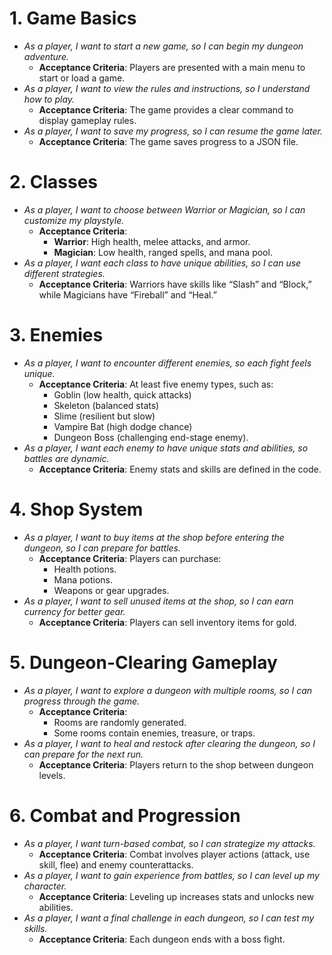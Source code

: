 # **1. Game Basics**
- *As a player, I want to start a new game, so I can begin my dungeon adventure.*
  - **Acceptance Criteria**: Players are presented with a main menu to start or load a game.
- *As a player, I want to view the rules and instructions, so I understand how to play.*
  - **Acceptance Criteria**: The game provides a clear command to display gameplay rules.
- *As a player, I want to save my progress, so I can resume the game later.*
  - **Acceptance Criteria**: The game saves progress to a JSON file.

# **2. Classes**
- *As a player, I want to choose between Warrior or Magician, so I can customize my playstyle.*
  - **Acceptance Criteria**: 
    - **Warrior**: High health, melee attacks, and armor.
    - **Magician**: Low health, ranged spells, and mana pool.
- *As a player, I want each class to have unique abilities, so I can use different strategies.*
  - **Acceptance Criteria**: Warriors have skills like “Slash” and “Block,” while Magicians have “Fireball” and “Heal.”

# **3. Enemies**
- *As a player, I want to encounter different enemies, so each fight feels unique.*
  - **Acceptance Criteria**: At least five enemy types, such as:
    - Goblin (low health, quick attacks)
    - Skeleton (balanced stats)
    - Slime (resilient but slow)
    - Vampire Bat (high dodge chance)
    - Dungeon Boss (challenging end-stage enemy).
- *As a player, I want each enemy to have unique stats and abilities, so battles are dynamic.*
  - **Acceptance Criteria**: Enemy stats and skills are defined in the code.

# **4. Shop System**
- *As a player, I want to buy items at the shop before entering the dungeon, so I can prepare for battles.*
  - **Acceptance Criteria**: Players can purchase:
    - Health potions.
    - Mana potions.
    - Weapons or gear upgrades.
- *As a player, I want to sell unused items at the shop, so I can earn currency for better gear.*
  - **Acceptance Criteria**: Players can sell inventory items for gold.

# **5. Dungeon-Clearing Gameplay**
- *As a player, I want to explore a dungeon with multiple rooms, so I can progress through the game.*
  - **Acceptance Criteria**: 
    - Rooms are randomly generated.
    - Some rooms contain enemies, treasure, or traps.
- *As a player, I want to heal and restock after clearing the dungeon, so I can prepare for the next run.*
  - **Acceptance Criteria**: Players return to the shop between dungeon levels.

# **6. Combat and Progression**
- *As a player, I want turn-based combat, so I can strategize my attacks.*
  - **Acceptance Criteria**: Combat involves player actions (attack, use skill, flee) and enemy counterattacks.
- *As a player, I want to gain experience from battles, so I can level up my character.*
  - **Acceptance Criteria**: Leveling up increases stats and unlocks new abilities.
- *As a player, I want a final challenge in each dungeon, so I can test my skills.*
  - **Acceptance Criteria**: Each dungeon ends with a boss fight.
